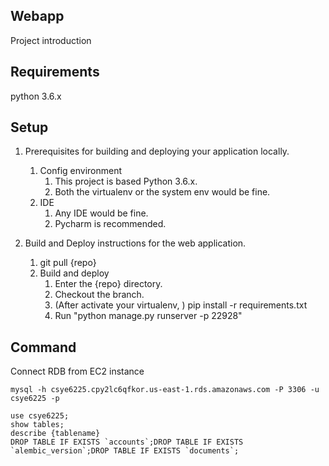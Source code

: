 ## Webapp
Project introduction

## Requirements
python 3.6.x 

## Setup
1. Prerequisites for building and deploying your application locally.
   1. Config environment
      1. This project is based Python 3.6.x. 
      2. Both the virtualenv or the system env would be fine. 
   2. IDE
      1. Any IDE would be fine. 
      2. Pycharm is recommended.

2. Build and Deploy instructions for the web application.
   1. git pull {repo}
   2. Build and deploy
      1. Enter the {repo} directory.
      2. Checkout the branch.
      3. (After activate your virtualenv, ) pip install -r requirements.txt
      4. Run "python manage.py runserver -p 22928"

## Command
Connect RDB from EC2 instance
```
mysql -h csye6225.cpy2lc6qfkor.us-east-1.rds.amazonaws.com -P 3306 -u csye6225 -p

use csye6225;
show tables;
describe {tablename}
DROP TABLE IF EXISTS `accounts`;DROP TABLE IF EXISTS `alembic_version`;DROP TABLE IF EXISTS `documents`;
```

